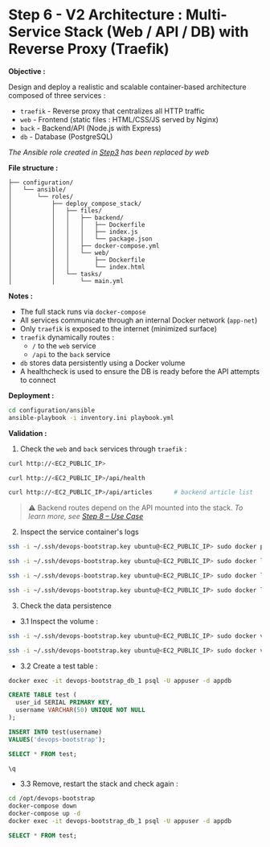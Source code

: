 # Step 6 - V2 Architecture : Multi-Service Stack (Web / API / DB) with Reverse Proxy (Traefik)

**Objective :**

Design and deploy a realistic and scalable container-based architecture composed of three services :

- `traefik` - Reverse proxy that centralizes all HTTP traffic
- `web` - Frontend (static files : HTML/CSS/JS served by Nginx)
- `back` - Backend/API (Node.js with Express)
- `db` - Database (PostgreSQL)

*The Ansible role created in [Step3](03-niginx-deployment.md) has been replaced by web*

**File structure :**

```
├── configuration/
│   └── ansible/
│       └── roles/
│           ├── deploy_compose_stack/
│           │   ├── files/
│           │   │   ├── backend/
│           │   │   │   ├── Dockerfile
│           │   │   │   ├── index.js
│           │   │   │   └── package.json
│           │   │   ├── docker-compose.yml
│           │   │   └── web/
│           │   │       ├── Dockerfile
│           │   │       └── index.html
│           │   └── tasks/
│           │       └── main.yml
```

**Notes :**

- The full stack runs via `docker-compose`
- All services communicate through an internal Docker network (`app-net`)
- Only `traefik` is exposed to the internet (minimized surface)
- `traefik` dynamically routes :
	- `/` to the `web` service
	- `/api` to the `back` service
- `db` stores data persistently using a Docker volume
- A healthcheck is used to ensure the DB is ready before the API attempts to connect

**Deployment :**

```bash
cd configuration/ansible
ansible-playbook -i inventory.ini playbook.yml
```

**Validation :**

1. Check the `web` and `back` services through `traefik` :

```bash
curl http://<EC2_PUBLIC_IP>

curl http://<EC2_PUBLIC_IP>/api/health

curl http://<EC2_PUBLIC_IP>/api/articles      # backend article list
```

> ⚠️ Backend routes depend on the API mounted into the stack.
> *To learn more, see [Step 8 – Use Case](docs/08-use-case-api.md)*

2. Inspect the service container's logs

```bash
ssh -i ~/.ssh/devops-bootstrap.key ubuntu@<EC2_PUBLIC_IP> sudo docker ps -a

ssh -i ~/.ssh/devops-bootstrap.key ubuntu@<EC2_PUBLIC_IP> sudo docker logs devops-bootstrap_back_1

ssh -i ~/.ssh/devops-bootstrap.key ubuntu@<EC2_PUBLIC_IP> sudo docker logs devops-bootstrap_web_1

ssh -i ~/.ssh/devops-bootstrap.key ubuntu@<EC2_PUBLIC_IP> sudo docker logs devops-bootstrap_db_1
```

3. Check the data persistence

- 3.1 Inspect the volume :


```bash
ssh -i ~/.ssh/devops-bootstrap.key ubuntu@<EC2_PUBLIC_IP> sudo docker volume ls

ssh -i ~/.ssh/devops-bootstrap.key ubuntu@<EC2_PUBLIC_IP> sudo docker volume inspect devops-bootstrap_pgdata
```

- 3.2 Create a test table :

```bash
docker exec -it devops-bootstrap_db_1 psql -U appuser -d appdb
```

```sql
CREATE TABLE test (
  user_id SERIAL PRIMARY KEY,
  username VARCHAR(50) UNIQUE NOT NULL
);

INSERT INTO test(username)
VALUES('devops-bootstrap');

SELECT * FROM test;

\q
```

- 3.3 Remove, restart the stack and check again :

```bash
cd /opt/devops-bootstrap
docker-compose down
docker-compose up -d
docker exec -it devops-bootstrap_db_1 psql -U appuser -d appdb
```

```sql
SELECT * FROM test;
```
